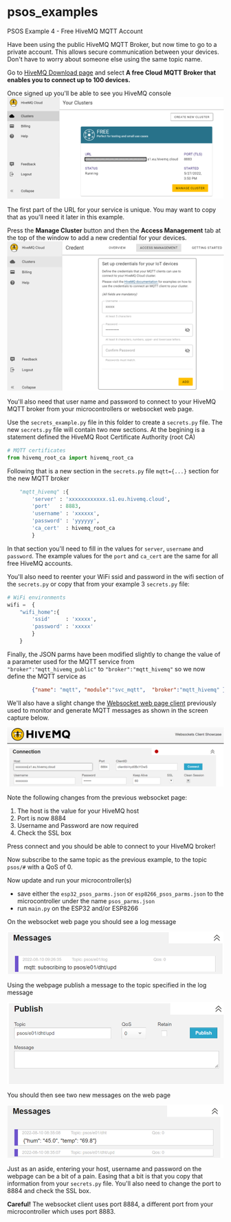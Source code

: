 # psos_examples
PSOS Example 4 - Free HiveMQ MQTT Account

Have been using the public HiveMQ MQTT Broker, but now time to go to a private account. This allows secure communication between your devices. Don't have to worry about someone else using the same topic name.

Go to [HiveMQ Download page](https://www.hivemq.com/downloads/) and select **A free Cloud MQTT Broker that enables you to connect up to 100 devices.**

Once signed up you'll be able to see you HiveMQ console
![image info](../images/ex04_hivemq_console.png)

The first part of the URL for your service is unique. You may want to copy that as you'll need it later in this example.

Press the **Manage Cluster** button and then the **Access Management** tab at the top of the window to add a new credential for your devices.
![image info](../images/ex04_hivemq_access_management.png)

You'll also need that user name and password to connect to your HiveMQ MQTT broker from your microcontrollers or websocket web page.

Use the `secrets_example.py` file in this folder to create a `secrets.py` file. The new `secrets.py` file will contain two new sections. At the begining is a statement defined the HiveMQ Root Certificate Authority (root CA)

```python
# MQTT certificates
from hivemq_root_ca import hivemq_root_ca
```

Following that is a new section in the `secrets.py` file `mqtt={...}` section for the new MQTT broker

```python
    "mqtt_hivemq" :{
        'server' : 'xxxxxxxxxxxx.s1.eu.hivemq.cloud',
        'port'   : 8883,
        'username' : 'xxxxxx',
        'password' : 'yyyyyy',
        'ca_cert'  : hivemq_root_ca
        }
```

In that section you'll need to fill in the values for `server`, `username` and `password`. The example values for the `port` and `ca_cert` are the same for all free HiveMQ accounts.

You'll also need to reenter your WiFi ssid and password in the wifi section of the `secrets.py` or copy that from your example 3 `secrets.py` file:

```python
# WiFi environments
wifi =  {
    "wifi_home":{
        'ssid'     : 'xxxxx',
        'password' : 'xxxxx'
        }
    }
```

Finally, the JSON parms have been modified slightly to change the value of a parameter used for the MQTT service from `"broker":"mqtt_hivemq_public"` to `"broker":"mqtt_hivemq"` so we now define the MQTT service as 

```json
        {"name": "mqtt", "module":"svc_mqtt",  "broker":"mqtt_hivemq" },
```

We'll also have a slight change the [Websocket web page client](http://www.hivemq.com/demos/websocket-client/?) previously used to monitor and generate MQTT messages as shown in the screen capture below.

![image info](../images/ex04_hivemq_websocket.png)

Note the following changes from the previous websocket page:
1. The host is the value for your HiveMQ host 
2. Port is now 8884
3. Username and Password are now required
4. Check the SSL box

Press connect and you should be able to connect to your HiveMQ broker!

Now subscribe to the same topic as the previous example, to the topic `psos/#` with a QoS of 0.

Now update and run your microcontroller(s)
- save either the `esp32_psos_parms.json` or `esp8266_psos_parms.json` to the microcontroller under the name `psos_parms.json`
- run `main.py` on the ESP32 and/or ESP8266

On the websocket web page you should see a log message 

![image info](../images/ex04_log_msg.png)

Using the webpage publish a message to the topic specified in the log message

![image info](../images/ex04_publish.png)

You should then see two new messages on the web page

![image info](../images/ex04_temp_humidity.png)

Just as an aside, entering your host, username and password on the webpage can be a bit of a pain. Easing that a bit is that you copy that information from your `secrets.py` file. You'll also need to change the port to 8884 and check the SSL box.

**Careful!** The websocket client uses port 8884, a different port from your microcontroller which uses port 8883.